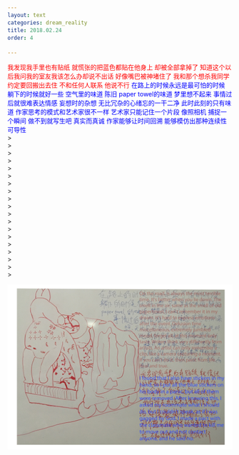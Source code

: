 ```yaml
---
layout: text
categories: dream_reality
title: 2018.02.24
order: 4

---
```

<span style="color:red"> 
我发现我手里也有贴纸 就慌张的把蓝色都贴在他身上 却被全部拿掉了 知道这个以后我问我的室友我该怎么办却说不出话 好像嘴巴被神堵住了 我和那个想杀我同学约定要回搬出去住 不和任何人联系 他说不行 
</span>

<span style="color:blue"> 
在路上的时候永远是最可怕的时候 躺下的时候就好一些 空气里的味道 陈旧 paper towel的味道 梦里想不起来
事情过后就很难表达情感 妄想时的杂想 无比冗杂的心绪忘的一干二净 此时此刻的只有味道 作家思考的模式和艺术家很不一样 艺术家只能记住一个片段 像照相机 捕捉一个瞬间 做不到就写生吧 真实而真诚
作家能够让时间回溯 能够模仿出那种连续性 可导性 
</span>
<br /> >
<br /> >
<br /> >
<br /> >
<br /> >
<br /> >
<br /> >
<br /> >
<br /> >
<br /> >
<br /> >
<br /> >
<br /> >
<br /> >
<br /> >
<br /> >
<br /> >
<br /> >
<br /> >

![image info](/assets/images/dream_reality/4.jpg)